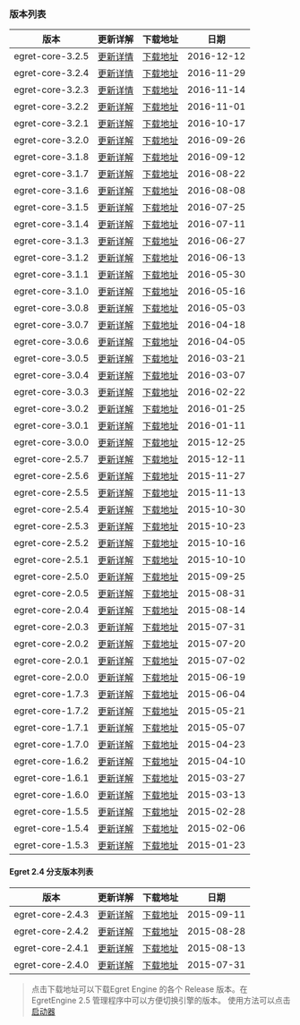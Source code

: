 ### 版本列表

| 版本 | 更新详解 | 下载地址 | 日期 |
| -- | -- | -- | -- |
| egret-core-3.2.5 | [更新详情](../../../Engine2D/update/update325/README.md) | [下载地址](https://github.com/egret-labs/egret-core/archive/v3.2.5.zip) | 2016-12-12 |
| egret-core-3.2.4 | [更新详情](../../../Engine2D/update/update324/README.md) | [下载地址](https://github.com/egret-labs/egret-core/archive/v3.2.4.zip) | 2016-11-29 |
| egret-core-3.2.3 | [更新详情](../../../Engine2D/update/update323/README.md) | [下载地址](https://github.com/egret-labs/egret-core/archive/v3.2.3.zip) | 2016-11-14 |
| egret-core-3.2.2 | [更新详解](../../../Engine2D/update/update322/README.md) | [下载地址](https://github.com/egret-labs/egret-core/archive/v3.2.2.zip)|2016-11-01|
| egret-core-3.2.1 | [更新详解](../../../Engine2D/update/update321/README.md) | [下载地址](https://github.com/egret-labs/egret-core/archive/v3.2.1.zip)|2016-10-17|
| egret-core-3.2.0 | [更新详解](../../../Engine2D/update/update320/README.md) | [下载地址](https://github.com/egret-labs/egret-core/archive/v3.2.0.zip)|2016-09-26|
| egret-core-3.1.8 | [更新详解](../../../Engine2D/update/update318/README.md) | [下载地址](https://github.com/egret-labs/egret-core/archive/v3.1.8.zip)|2016-09-12|
| egret-core-3.1.7 | [更新详解](../../../Engine2D/update/update317/README.md) | [下载地址](https://github.com/egret-labs/egret-core/archive/v3.1.7.zip)|2016-08-22|
| egret-core-3.1.6 | [更新详解](../../../Engine2D/update/update316/README.md) | [下载地址](https://github.com/egret-labs/egret-core/archive/v3.1.6.zip)|2016-08-08|
| egret-core-3.1.5 | [更新详解](../../../Engine2D/update/update315/README.md) | [下载地址](https://github.com/egret-labs/egret-core/archive/v3.1.5.zip)|2016-07-25|
| egret-core-3.1.4 | [更新详解](../../../Engine2D/update/update314/README.md) | [下载地址](https://github.com/egret-labs/egret-core/archive/v3.1.4.zip)|2016-07-11|
| egret-core-3.1.3 | [更新详解](../../../Engine2D/update/update313/README.md) | [下载地址](http://sedn.egret.com/soft/egret/egret-core-3.1.3.zip)|2016-06-27|
| egret-core-3.1.2 | [更新详解](../../../Engine2D/update/update312/README.md) | [下载地址](http://sedn.egret.com/soft/egret/egret-core-3.1.2.zip)|2016-06-13|
| egret-core-3.1.1 | [更新详解](../../../Engine2D/update/update311/README.md) | [下载地址](http://sedn.egret.com/soft/egret/egret-core-3.1.1.zip)|2016-05-30|
| egret-core-3.1.0 | [更新详解](../../../Engine2D/update/update310/README.md) | [下载地址](http://sedn.egret.com/soft/egret/egret-core-3.1.0.zip)|2016-05-16|
| egret-core-3.0.8 | [更新详解](../../../Engine2D/update/update308/README.md) | [下载地址](http://sedn.egret.com/soft/egret/egret-core-3.0.8.zip)|2016-05-03|
| egret-core-3.0.7 | [更新详解](../../../Engine2D/update/update307/README.md) | [下载地址](http://sedn.egret.com/soft/egret/egret-core-3.0.7.zip)|2016-04-18|
| egret-core-3.0.6 | [更新详解](../../../Engine2D/update/update306/README.md) | [下载地址](http://sedn.egret.com/soft/egret/egret-core-3.0.6.zip)|2016-04-05|
| egret-core-3.0.5 | [更新详解](../../../Engine2D/update/update305/README.md) | [下载地址](http://sedn.egret.com/soft/egret/egret-core-3.0.5.zip)|2016-03-21|
| egret-core-3.0.4 | [更新详解](../../../Engine2D/update/update304/README.md) | [下载地址](http://sedn.egret.com/soft/egret/egret-core-3.0.4.zip)|2016-03-07|
| egret-core-3.0.3 | [更新详解](../../../Engine2D/update/update303/README.md) | [下载地址](http://sedn.egret.com/soft/egret/egret-core-3.0.3.zip)|2016-02-22|
| egret-core-3.0.2 | [更新详解](../../../Engine2D/update/update302/README.md) | [下载地址](http://sedn.egret.com/soft/egret/egret-core-3.0.2.zip)|2016-01-25|
| egret-core-3.0.1 | [更新详解](../../../Engine2D/update/update301/README.md) | [下载地址](http://sedn.egret.com/soft/egret/egret-core-3.0.1.zip)|2016-01-11|
| egret-core-3.0.0 | [更新详解](../../../Engine2D/update/update300/README.md) | [下载地址](http://sedn.egret.com/soft/egret/egret-core-3.0.zip)|2015-12-25|
| egret-core-2.5.7 | [更新详解](../../../Engine2D/update/update257/README.md) | [下载地址](http://sedn.egret.com/soft/egret/egret-core-2.5.7.zip)|2015-12-11|
| egret-core-2.5.6 | [更新详解](../../../Engine2D/update/update256/README.md) | [下载地址](http://sedn.egret.com/soft/egret/egret-core-2.5.6.zip)|2015-11-27|
| egret-core-2.5.5 | [更新详解](../../../Engine2D/update/update255/README.md) | [下载地址](http://sedn.egret.com/soft/egret/egret-core-2.5.5.zip)|2015-11-13|
| egret-core-2.5.4 | [更新详解](../../../Engine2D/update/update254/README.md) | [下载地址](http://sedn.egret.com/soft/egret/egret-core-2.5.4.zip)|2015-10-30|
| egret-core-2.5.3 | [更新详解](../../../Engine2D/update/update253/README.md) | [下载地址](http://sedn.egret.com/soft/egret/egret-core-2.5.3.zip)|2015-10-23|
| egret-core-2.5.2 | [更新详解](../../../Engine2D/update/update252/README.md) | [下载地址](http://sedn.egret.com/soft/egret/egret-core-2.5.2.zip)|2015-10-16|
| egret-core-2.5.1 | [更新详解](../../../Engine2D/update/update251/README.md) | [下载地址](http://sedn.egret.com//soft/egret/egret-core-2.5.1.zip)|2015-10-10|
| egret-core-2.5.0 | [更新详解](../../../Engine2D/update/update250/README.md) | [下载地址](http://sedn.egret.com//soft/egret/egret-core-2.5.0.zip)|2015-09-25|
| egret-core-2.0.5 | [更新详解](https://github.com/egret-labs/egret-core/blob/rc/v2.0.5/docs/cn/2.0.5_ReleaseNotes.md) | [下载地址](http://sedn.egret.com//soft/egret/egret-core-2.0.5.zip) | 2015-08-31 |
| egret-core-2.0.4 | [更新详解](https://github.com/egret-labs/egret-core/blob/2.0.x/docs/cn/2.0.4_ReleaseNotes.md) | [下载地址](http://sedn.egret.com//soft/egret/egret-core-2.0.4.zip) | 2015-08-14 |
| egret-core-2.0.3 | [更新详解](https://github.com/egret-labs/egret-core/blob/2.0.x/docs/cn/2.0.3_ReleaseNotes.md) | [下载地址](http://sedn.egret.com//soft/egret/egret-core-2.0.3.zip) | 2015-07-31 |
| egret-core-2.0.2 | [更新详解](http://edn.egret.com/cn/docs/page/482)  | [下载地址](http://sedn.egret.com//soft/egret/egret-core-2.0_final.zip) | 2015-07-20 |
| egret-core-2.0.1 | [更新详解](http://edn.egret.com/cn/docs/page/413) | [下载地址](http://sedn.egret.com//soft/egret/egret-core-2.0_rc2.zip) | 2015-07-02 |
| egret-core-2.0.0 | [更新详解](http://edn.egret.com/cn/docs/page/412) | [下载地址](http://sedn.egret.com//soft/egret/egret-core-2.0_rc1.zip) | 2015-06-19|
| egret-core-1.7.3 | [更新详解](https://github.com/egret-labs/egret-core/blob/master/docs/cn/1.7.3_ReleaseNotes.md) | [下载地址](http://sedn.egret.com//soft/egret/egret-core-1.7.3.zip) | 2015-06-04 |
| egret-core-1.7.2 | [更新详解](https://github.com/egret-labs/egret-core/blob/master/docs/cn/1.7.2_ReleaseNotes.md) | [下载地址](http://sedn.egret.com//soft/egret/egret-core-1.7.2.zip) | 2015-05-21 |
| egret-core-1.7.1 | [更新详解](https://github.com/egret-labs/egret-core/blob/master/docs/cn/1.7.1_ReleaseNotes.md) | [下载地址](http://sedn.egret.com//soft/egret/egret-core-1.7.1.zip) | 2015-05-07 |
| egret-core-1.7.0 | [更新详解](https://github.com/egret-labs/egret-core/blob/master/docs/cn/1.7.0_ReleaseNotes.md) | [下载地址](http://sedn.egret.com//soft/egret/egret-core-1.7.0.zip) | 2015-04-23|
| egret-core-1.6.2 | [更新详解](https://github.com/egret-labs/egret-core/blob/master/docs/cn/1.6.2_ReleaseNotes.md) | [下载地址](http://sedn.egret.com//soft/egret/egret-core-1.6.2.zip) | 2015-04-10 |
| egret-core-1.6.1 | [更新详解](https://github.com/egret-labs/egret-core/blob/master/docs/cn/1.6.1_ReleaseNotes.md) | [下载地址](http://sedn.egret.com//soft/egret/egret-core-1.6.1.zip) | 2015-03-27 |
| egret-core-1.6.0 | [更新详解](https://github.com/egret-labs/egret-core/blob/master/docs/cn/1.6.0_ReleaseNotes.md) | [下载地址](http://sedn.egret.com//soft/egret/egret-core-1.6.0.zip) | 2015-03-13 |
| egret-core-1.5.5 | [更新详解](https://github.com/egret-labs/egret-core/blob/master/docs/cn/1.5.5_ReleaseNotes.md) | [下载地址](http://sedn.egret.com//soft/egret/egret-core-1.5.5.zip) | 2015-02-28 |
| egret-core-1.5.4 | [更新详解](https://github.com/egret-labs/egret-core/blob/master/docs/cn/1.5.4_ReleaseNotes.md) | [下载地址](http://sedn.egret.com//soft/egret/egret-core-1.5.4.zip) | 2015-02-06 |
| egret-core-1.5.3 | [更新详解](https://github.com/egret-labs/egret-core/blob/master/docs/cn/1.5.3_ReleaseNotes.md) | [下载地址](http://sedn.egret.com//soft/egret/egret-core-1.5.3.zip) | 2015-01-23 |


#### Egret 2.4 分支版本列表


| 版本 | 更新详解 | 下载地址 | 日期 |
| -- | -- | -- | -- |
| egret-core-2.4.3 | [更新详解](https://github.com/egret-labs/egret-core/blob/master/docs/cn/2.4.3_ReleaseNotes.md) | [下载地址](http://sedn.egret.com//soft/egret/egret-core-2.4.3.zip) | 2015-09-11|
| egret-core-2.4.2 | [更新详解](https://github.com/egret-labs/egret-core/blob/master/docs/cn/2.4.2_ReleaseNotes.md) | [下载地址](http://sedn.egret.com//soft/egret/egret-core-2.4.2.zip) | 2015-08-28 |
| egret-core-2.4.1 | [更新详解](https://github.com/egret-labs/egret-core/blob/master/docs/cn/2.4.1_ReleaseNotes.md) | [下载地址](http://sedn.egret.com//soft/egret/egret-core-2.4.1.zip) | 2015-08-13 |
| egret-core-2.4.0 | [更新详解](https://github.com/egret-labs/egret-core/blob/master/docs/cn/2.4.0_ReleaseNotes.md) | [下载地址](http://sedn.egret.com//soft/egret/egret-core-2.4.0.zip) | 2015-07-31 |


>点击下载地址可以下载Egret Engine 的各个 Release 版本。在 EgretEngine 2.5 管理程序中可以方便切换引擎的版本。
>使用方法可以点击 [启动器](../../../Engine2D/projectConfig/launcherManager/README.md)
